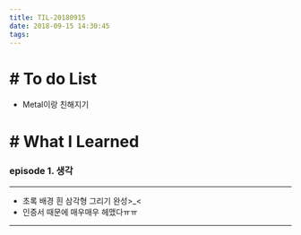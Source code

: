 ```yaml
---
title: TIL-20180915
date: 2018-09-15 14:30:45
tags: 
---
```


# # To do List

- Metal이랑 친해지기


# # What I Learned

### episode 1. 생각

---

- 초록 배경 흰 삼각형 그리기 완성>_<
- 인증서 때문에 매우매우 헤맸다ㅠㅠ 

---
